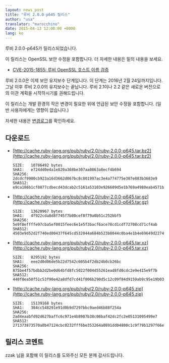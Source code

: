 ```yaml
---
layout: news_post
title: "루비 2.0.0-p645 릴리스"
author: "usa"
translator: "marocchino"
date: 2015-04-13 12:00:00 +0000
lang: ko
---
```


루비 2.0.0-p645가 릴리스되었습니다.

이 릴리스는 OpenSSL 보안 수정을 포함합니다.
더 자세한 내용은 밑의 내용을 보세요.

* [CVE-2015-1855: 루비 OpenSSL 호스트 이름 검증](https://www.ruby-lang.org/ko/news/2015/04/13/ruby-openssl-hostname-matching-vulnerability/)

루비 2.0.0은 이제 보안 유지보수 단계입니다. 이 단계는 2016년 2월 24일까지입니다.
그날 이후 루비 2.0.0의 유지보수는 끝납니다.
루비 2.1이나 2.2 같은 새로운 버전으로의 이관 계획을 시작하시기를 권해드립니다.

이 릴리스는 개발 환경의 작은 변경이 필요한 위에 언급된 보안 수정을 포함합니다.
(일반 사용자에게는 영향이 없습니다.)

자세한 내용은 [변경로그](http://svn.ruby-lang.org/repos/ruby/tags/v2_0_0_645/ChangeLog)를
확인하세요.

## 다운로드

* [http://cache.ruby-lang.org/pub/ruby/2.0/ruby-2.0.0-p645.tar.bz2](http://cache.ruby-lang.org/pub/ruby/2.0/ruby-2.0.0-p645.tar.bz2)

      SIZE:   10786492 bytes
      SHA1:   e724dd0e4a1e820a368be307aa0863a8ecf4b694
      SHA256: 2dcdcf9900cb923a16d3662d067bc8c801997ac3e4a774775e387e883b3683e9
      SHA512: e9ca186b1cf0877cdbecd43dcab2c5161a53103e926609d5e1b769a4980eab4571bfd0951788b4fc92dfd9d10175b0f5f36ea2c7289e575a9db9b62c02f93185

* [http://cache.ruby-lang.org/pub/ruby/2.0/ruby-2.0.0-p645.tar.gz](http://cache.ruby-lang.org/pub/ruby/2.0/ruby-2.0.0-p645.tar.gz)

      SIZE:   13620967 bytes
      SHA1:   4f922cda8d8f745f7b80cef8f79a0b51c252bbf5
      SHA256: 5e9f8effffe97cba5ef0015feec6e1e5f3bacf6ace78cd1cdf72708cd71cf4ab
      SHA512: 4503e9d52d2f740ed00437f645cd532044a684b523b8044c0ba4e1b4e69649d2274d5b94fc8273acbbc19d3bb3f15375b93de5140d39f973f2fbb746500633b8

* [http://cache.ruby-lang.org/pub/ruby/2.0/ruby-2.0.0-p645.tar.xz](http://cache.ruby-lang.org/pub/ruby/2.0/ruby-2.0.0-p645.tar.xz)

      SIZE:   8295192 bytes
      SHA1:   eee2d0d06de5b22d7542c605b4f2db24b0cb26bc
      SHA256: 875be4f57bdbb2d2be0d64bfd8fc5022f004d55261ead8fd0cdc2e9e415e9f7b
      SHA512: 440f8ea50f51c53f90e42a8dfd7cd41f806b290d5c12c09f84d9159ab9c95e19b036cd8a5dc788844da501b9fcd1fa8ad8352ef7417998debc1b43a61a4ea4dc

* [http://cache.ruby-lang.org/pub/ruby/2.0/ruby-2.0.0-p645.zip](http://cache.ruby-lang.org/pub/ruby/2.0/ruby-2.0.0-p645.zip)

      SIZE:   15139168 bytes
      SHA1:   384cc548291e91d0b9d7297bbc9aed46b88f254a
      SHA256: 2ad4eaabfd92d627baffc6c971e4b8987b38c06baf42dc2fc2e05131095499e7
      SHA512: 271373873570a0b47124cbc0232fff6be353264a0891dd04800c1c9f79b1297f66e0d4e817f474432b20cbf055c8f421548a11a6ec19b68dad16cc78f1ba9876

## 릴리스 코멘트

zzak 님을 포함해 이 릴리스를 도와주신 모든 분께 감사드립니다.
